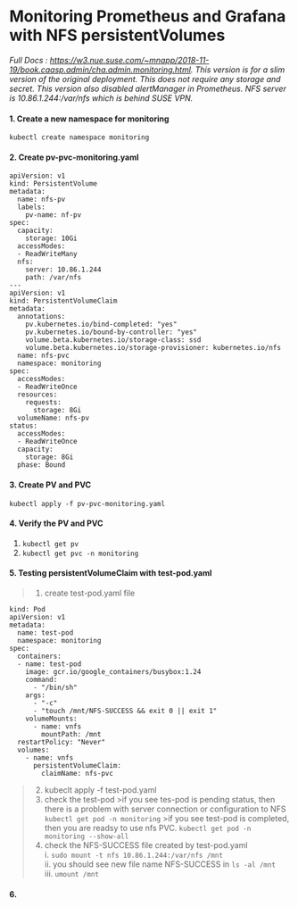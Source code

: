 # Monitoring Prometheus and Grafana with NFS persistentVolumes

*Full Docs : https://w3.nue.suse.com/~mnapp/2018-11-19/book.caasp.admin/cha.admin.monitoring.html. This version is for a slim version of the original deployment. This does not require any storage and secret. This version also disabled alertManager in Prometheus. NFS server is 10.86.1.244:/var/nfs which is behind SUSE VPN.*

#### 1. Create a new namespace for monitoring 
```kubectl create namespace monitoring```
#### 2. Create pv-pvc-monitoring.yaml
```
apiVersion: v1
kind: PersistentVolume
metadata:
  name: nfs-pv
  labels:
    pv-name: nf-pv
spec:
  capacity:
    storage: 10Gi
  accessModes:
  - ReadWriteMany
  nfs:
    server: 10.86.1.244
    path: /var/nfs
---
apiVersion: v1
kind: PersistentVolumeClaim
metadata:
  annotations:
    pv.kubernetes.io/bind-completed: "yes"
    pv.kubernetes.io/bound-by-controller: "yes"
    volume.beta.kubernetes.io/storage-class: ssd
    volume.beta.kubernetes.io/storage-provisioner: kubernetes.io/nfs
  name: nfs-pvc
  namespace: monitoring
spec:
  accessModes:
  - ReadWriteOnce
  resources:
    requests:
      storage: 8Gi
  volumeName: nfs-pv
status:
  accessModes:
  - ReadWriteOnce
  capacity:
    storage: 8Gi
  phase: Bound
```
#### 3. Create PV and PVC
```kubectl apply -f pv-pvc-monitoring.yaml```
#### 4. Verify the PV and PVC
1. ```kubectl get pv```
1. ```kubectl get pvc -n monitoring```
#### 5. Testing persistentVolumeClaim with test-pod.yaml
   >1. create test-pod.yaml file
   ~~~
   kind: Pod
   apiVersion: v1
   metadata:
     name: test-pod
     namespace: monitoring
   spec:
     containers:
     - name: test-pod
       image: gcr.io/google_containers/busybox:1.24
       command:
         - "/bin/sh"
       args:
         - "-c"
         - "touch /mnt/NFS-SUCCESS && exit 0 || exit 1"
       volumeMounts:
         - name: vnfs
           mountPath: /mnt
     restartPolicy: "Never"
     volumes:
       - name: vnfs
         persistentVolumeClaim:
           claimName: nfs-pvc
   ~~~
   >2. kubeclt apply -f test-pod.yaml
   >3. check the test-pod
        >if you see tes-pod is pending status, then there is a problem with server connection or configuration to NFS 
        ```kubectl get pod -n monitoring```
        >if you see test-pod is completed, then you are readsy to use nfs PVC.
        ```kubectl get pod -n monitoring --show-all```
   >4. check the NFS-SUCCESS file created by test-pod.yaml  
      i. ```sudo mount -t nfs 10.86.1.244:/var/nfs /mnt```   
      ii. you should see new file name NFS-SUCCESS in ```ls -al /mnt```   
      iii. ```umount /mnt```   
#### 6.
   
